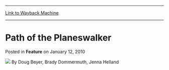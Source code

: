 
---
[Link to Wayback Machine](https://web.archive.org/web/20170409232240/http://magic.wizards.com/en/articles/archive/feature/path-planeswalker-2010-01-12)

[_metadata_:wayback_url]:- "http://magic.wizards.com/en/articles/archive/feature/path-planeswalker-2010-01-12"
[_metadata_:wayback_raw_url]:- "https://web.archive.org/web/20170409232240id_/http://magic.wizards.com/en/articles/archive/feature/path-planeswalker-2010-01-12"
[_metadata_:wayback_capture_timestamp]:- "2017-04-09 23:22:40+00:00"
[_metadata_:publish_date]:- "2010-01-12"
[_metadata_:generator]:- "Drupal 7 (http://drupal.org)"
---


Path of the Planeswalker
========================



 Posted in **Feature**
 on January 12, 2010 






![](https://media.magic.wizards.com/styles/auth_small/public/generic-avatar-150_342.png)
By Doug Beyer, Brady Dommermuth, Jenna Helland

















